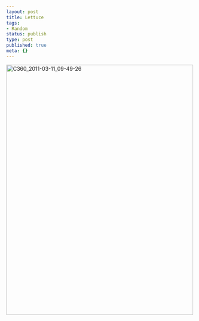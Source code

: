 ```yaml
---
layout: post
title: Lettuce
tags:
- Random
status: publish
type: post
published: true
meta: {}
---
```

<div class='posterous_autopost'><div class='p_embed p_image_embed'> <a href="http://posterous.com/getfile/files.posterous.com/fzero/aQ9en2JOzEijerDWdLJbG842PXRjCA55yvempt7dO8Oh04B9VPRux4GF6m2r/C360_2011-03-11_09-49-26.jpg.scaled.1000.jpg"><img alt="C360_2011-03-11_09-49-26" height="667" src="http://posterous.com/getfile/files.posterous.com/fzero/RZ02DUkR6cPk68wbYrHao1DzUfRfOKzIvd3FiUOs2fRh613PJF7actIBYfZA/C360_2011-03-11_09-49-26.jpg.scaled.500.jpg" width="500" /></a> </div> </div>
